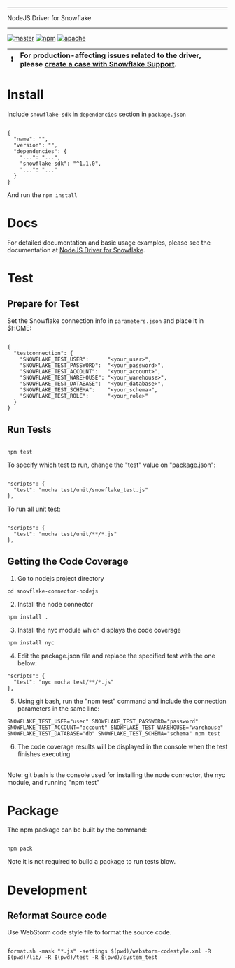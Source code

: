 ********************************************************************************
NodeJS Driver for Snowflake
********************************************************************************
<p>
  <a href="https://github.com/snowflakedb/snowflake-connector-nodejs/actions?query=workflow%3A%22Build+and+Test%22+branch%3Amaster" target="_blank"><img src="https://github.com/snowflakedb/snowflake-connector-nodejs/workflows/Build%20and%20Test/badge.svg?branch=master" alt="master" /></a>
  <a href="https://www.npmjs.com/package/snowflake-sdk" target="_blank"><img src="https://img.shields.io/npm/v/snowflake-sdk.svg" alt="npm" /></a> 
  <a href="http://www.apache.org/licenses/LICENSE-2.0.txt" target="_blank"><img src="http://img.shields.io/:license-Apache%202-brightgreen.svg" alt="apache" /> </a>
</p>


| :exclamation:        | For production-affecting issues related to the driver, please [create a case with Snowflake Support](https://community.snowflake.com/s/article/How-To-Submit-a-Support-Case-in-Snowflake-Lodge).   |
|---------------|:------------------------|

Install
======================================================================

Include ``snowflake-sdk`` in ``dependencies`` section in ``package.json``
<pre><code>
{
  "name": "<your_application_name>",
  "version": "<your_application_version>",
  "dependencies": {
    "...": "...",        
    "snowflake-sdk": "^1.1.0",
    "...": "..."
  }
}
</code></pre>  
And run the <code>npm install</code>

Docs
======================================================================

For detailed documentation and basic usage examples, please see the documentation 
at <a href="https://docs.snowflake.net/manuals/user-guide/nodejs-driver.html">NodeJS Driver for Snowflake</a>.

Test
======================================================================

Prepare for Test
----------------------------------------------------------------------

Set the Snowflake connection info in ``parameters.json`` and place it in $HOME:
<pre><code>
{
  "testconnection": {
    "SNOWFLAKE_TEST_USER":      "&lt;your_user&gt;",
    "SNOWFLAKE_TEST_PASSWORD":  "&lt;your_password&gt;",
    "SNOWFLAKE_TEST_ACCOUNT":   "&lt;your_account&gt;",
    "SNOWFLAKE_TEST_WAREHOUSE": "&lt;your_warehouse&gt;",
    "SNOWFLAKE_TEST_DATABASE":  "&lt;your_database&gt;",
    "SNOWFLAKE_TEST_SCHEMA":    "&lt;your_schema&gt;",
    "SNOWFLAKE_TEST_ROLE":      "&lt;your_role&gt;"
  }
}
</code></pre>

Run Tests
----------------------------------------------------------------------
<pre><code>
npm test
</code></pre>

To specify which test to run, change the "test" value on "package.json":
<pre><code>
"scripts": {
  "test": "mocha test/unit/snowflake_test.js"
},
</code></pre>  

To run all unit test:
<pre><code>
"scripts": {
  "test": "mocha test/unit/**/*.js"
},
</code></pre>  

Getting the Code Coverage
----------------------------------------------------------------------
1. Go to nodejs project directory
```
cd snowflake-connector-nodejs
```

2. Install the node connector
```
npm install .
```

3. Install the nyc module which displays the code coverage
```
npm install nyc
```

4. Edit the package.json file and replace the specified test with the one below:
```
"scripts": {
  "test": "nyc mocha test/**/*.js"
},
```

5. Using git bash, run the "npm test" command and include the connection parameters in the same line:
```
SNOWFLAKE_TEST_USER="user" SNOWFLAKE_TEST_PASSWORD="password" SNOWFLAKE_TEST_ACCOUNT="account" SNOWFLAKE_TEST_WAREHOUSE="warehouse" SNOWFLAKE_TEST_DATABASE="db" SNOWFLAKE_TEST_SCHEMA="schema" npm test
```

6. The code coverage results will be displayed in the console when the test finishes executing
<br>
Note: git bash is the console used for installing the node connector, the nyc module, and running "npm test"

Package
======================================================================

The npm package can be built by the command:
<pre><code>
npm pack
</code></pre>  

Note it is not required to build a package to run tests blow.

Development
======================================================================

Reformat Source code
----------------------------------------------------------------------

Use WebStorm code style file to format the source code.
<pre><code>
format.sh -mask "*.js" -settings $(pwd)/webstorm-codestyle.xml -R $(pwd)/lib/ -R $(pwd)/test -R $(pwd)/system_test
</code></pre>  
